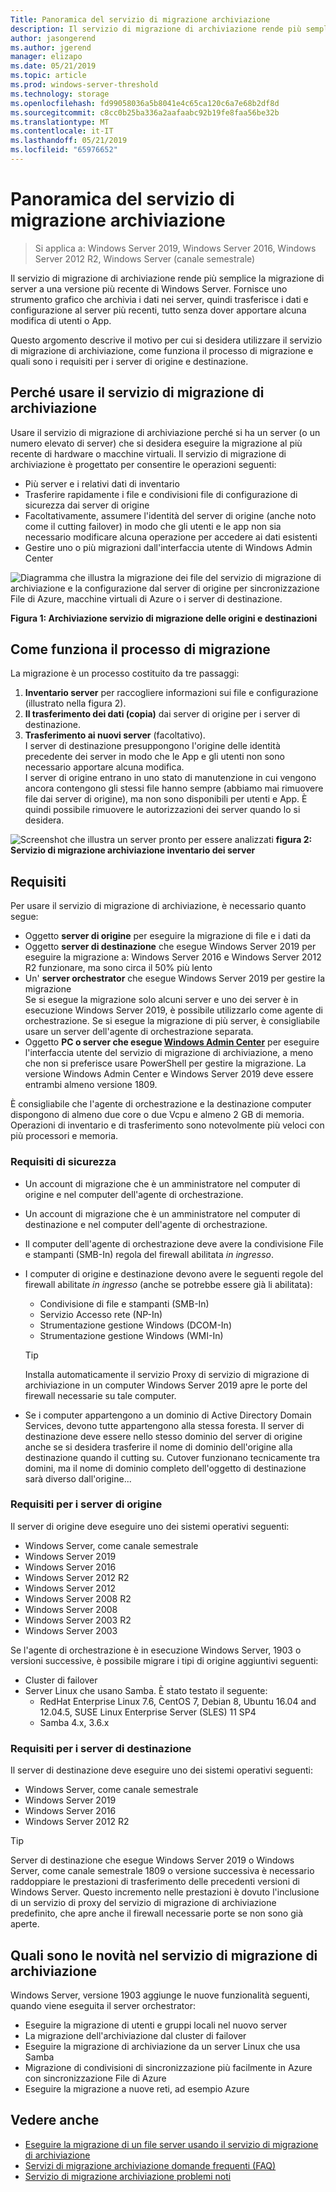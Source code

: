 ```yaml
---
Title: Panoramica del servizio di migrazione archiviazione
description: Il servizio di migrazione di archiviazione rende più semplice la migrazione di server a una versione più recente di Windows Server. Fornisce uno strumento grafico che archivia i dati nei server, quindi trasferisce i dati e configurazione al server più recenti, tutto senza dover apportare alcuna modifica di utenti o App.
author: jasongerend
ms.author: jgerend
manager: elizapo
ms.date: 05/21/2019
ms.topic: article
ms.prod: windows-server-threshold
ms.technology: storage
ms.openlocfilehash: fd99058036a5b8041e4c65ca120c6a7e68b2df8d
ms.sourcegitcommit: c8cc0b25ba336a2aafaabc92b19fe8faa56be32b
ms.translationtype: MT
ms.contentlocale: it-IT
ms.lasthandoff: 05/21/2019
ms.locfileid: "65976652"
---
```

# <a name="storage-migration-service-overview"></a>Panoramica del servizio di migrazione archiviazione

>Si applica a: Windows Server 2019, Windows Server 2016, Windows Server 2012 R2, Windows Server (canale semestrale)

Il servizio di migrazione di archiviazione rende più semplice la migrazione di server a una versione più recente di Windows Server. Fornisce uno strumento grafico che archivia i dati nei server, quindi trasferisce i dati e configurazione al server più recenti, tutto senza dover apportare alcuna modifica di utenti o App.

Questo argomento descrive il motivo per cui si desidera utilizzare il servizio di migrazione di archiviazione, come funziona il processo di migrazione e quali sono i requisiti per i server di origine e destinazione.

## <a name="why-use-storage-migration-service"></a>Perché usare il servizio di migrazione di archiviazione

Usare il servizio di migrazione di archiviazione perché si ha un server (o un numero elevato di server) che si desidera eseguire la migrazione al più recente di hardware o macchine virtuali. Il servizio di migrazione di archiviazione è progettato per consentire le operazioni seguenti:

- Più server e i relativi dati di inventario
- Trasferire rapidamente i file e condivisioni file di configurazione di sicurezza dai server di origine
- Facoltativamente, assumere l'identità del server di origine (anche noto come il cutting failover) in modo che gli utenti e le app non sia necessario modificare alcuna operazione per accedere ai dati esistenti
- Gestire uno o più migrazioni dall'interfaccia utente di Windows Admin Center

![Diagramma che illustra la migrazione dei file del servizio di migrazione di archiviazione e la configurazione dal server di origine per sincronizzazione File di Azure, macchine virtuali di Azure o i server di destinazione.](media\overview\storage-migration-service-diagram.png)

**Figura 1: Archiviazione servizio di migrazione delle origini e destinazioni**

## <a name="how-the-migration-process-works"></a>Come funziona il processo di migrazione

La migrazione è un processo costituito da tre passaggi:

1. **Inventario server** per raccogliere informazioni sui file e configurazione (illustrato nella figura 2).
2. **Il trasferimento dei dati (copia)** dai server di origine per i server di destinazione.
3. **Trasferimento ai nuovi server** (facoltativo).<br>I server di destinazione presuppongono l'origine delle identità precedente dei server in modo che le App e gli utenti non sono necessario apportare alcuna modifica. <br>I server di origine entrano in uno stato di manutenzione in cui vengono ancora contengono gli stessi file hanno sempre (abbiamo mai rimuovere file dai server di origine), ma non sono disponibili per utenti e App. È quindi possibile rimuovere le autorizzazioni dei server quando lo si desidera.

![Screenshot che illustra un server pronto per essere analizzati](media/migrate/inventory.png)
**figura 2: Servizio di migrazione archiviazione inventario dei server**

## <a name="requirements"></a>Requisiti

Per usare il servizio di migrazione di archiviazione, è necessario quanto segue:

- Oggetto **server di origine** per eseguire la migrazione di file e i dati da
- Oggetto **server di destinazione** che esegue Windows Server 2019 per eseguire la migrazione a: Windows Server 2016 e Windows Server 2012 R2 funzionare, ma sono circa il 50% più lento
- Un' **server orchestrator** che esegue Windows Server 2019 per gestire la migrazione  <br>Se si esegue la migrazione solo alcuni server e uno dei server è in esecuzione Windows Server 2019, è possibile utilizzarlo come agente di orchestrazione. Se si esegue la migrazione di più server, è consigliabile usare un server dell'agente di orchestrazione separata.
- Oggetto **PC o server che esegue [Windows Admin Center](../../manage/windows-admin-center/understand/windows-admin-center.md)**  per eseguire l'interfaccia utente del servizio di migrazione di archiviazione, a meno che non si preferisce usare PowerShell per gestire la migrazione. La versione Windows Admin Center e Windows Server 2019 deve essere entrambi almeno versione 1809.

È consigliabile che l'agente di orchestrazione e la destinazione computer dispongono di almeno due core o due Vcpu e almeno 2 GB di memoria. Operazioni di inventario e di trasferimento sono notevolmente più veloci con più processori e memoria.

### <a name="security-requirements"></a>Requisiti di sicurezza

- Un account di migrazione che è un amministratore nel computer di origine e nel computer dell'agente di orchestrazione.
- Un account di migrazione che è un amministratore nel computer di destinazione e nel computer dell'agente di orchestrazione.
- Il computer dell'agente di orchestrazione deve avere la condivisione File e stampanti (SMB-In) regola del firewall abilitata *in ingresso*.
- I computer di origine e destinazione devono avere le seguenti regole del firewall abilitate *in ingresso* (anche se potrebbe essere già li abilitata):
  - Condivisione di file e stampanti (SMB-In)
  - Servizio Accesso rete (NP-In)
  - Strumentazione gestione Windows (DCOM-In)
  - Strumentazione gestione Windows (WMI-In)
  
  > [!TIP]
  > Installa automaticamente il servizio Proxy di servizio di migrazione di archiviazione in un computer Windows Server 2019 apre le porte del firewall necessarie su tale computer.
- Se i computer appartengono a un dominio di Active Directory Domain Services, devono tutte appartengono alla stessa foresta. Il server di destinazione deve essere nello stesso dominio del server di origine anche se si desidera trasferire il nome di dominio dell'origine alla destinazione quando il cutting su. Cutover funzionano tecnicamente tra domini, ma il nome di dominio completo dell'oggetto di destinazione sarà diverso dall'origine...

### <a name="requirements-for-source-servers"></a>Requisiti per i server di origine

Il server di origine deve eseguire uno dei sistemi operativi seguenti:

- Windows Server, come canale semestrale
- Windows Server 2019
- Windows Server 2016
- Windows Server 2012 R2
- Windows Server 2012
- Windows Server 2008 R2
- Windows Server 2008
- Windows Server 2003 R2
- Windows Server 2003

Se l'agente di orchestrazione è in esecuzione Windows Server, 1903 o versioni successive, è possibile migrare i tipi di origine aggiuntivi seguenti:

- Cluster di failover
- Server Linux che usano Samba. È stato testato il seguente:
    - RedHat Enterprise Linux 7.6, CentOS 7, Debian 8, Ubuntu 16.04 and 12.04.5, SUSE Linux Enterprise Server (SLES) 11 SP4
    - Samba 4.x, 3.6.x

### <a name="requirements-for-destination-servers"></a>Requisiti per i server di destinazione

Il server di destinazione deve eseguire uno dei sistemi operativi seguenti:

- Windows Server, come canale semestrale
- Windows Server 2019
- Windows Server 2016
- Windows Server 2012 R2

> [!TIP]
> Server di destinazione che esegue Windows Server 2019 o Windows Server, come canale semestrale 1809 o versione successiva è necessario raddoppiare le prestazioni di trasferimento delle precedenti versioni di Windows Server. Questo incremento nelle prestazioni è dovuto l'inclusione di un servizio di proxy del servizio di migrazione di archiviazione predefinito, che apre anche il firewall necessarie porte se non sono già aperte.

## <a name="whats-new-in-storage-migration-service"></a>Quali sono le novità nel servizio di migrazione di archiviazione

Windows Server, versione 1903 aggiunge le nuove funzionalità seguenti, quando viene eseguita il server orchestrator:

- Eseguire la migrazione di utenti e gruppi locali nel nuovo server
- La migrazione dell'archiviazione dal cluster di failover
- Eseguire la migrazione di archiviazione da un server Linux che usa Samba
- Migrazione di condivisioni di sincronizzazione più facilmente in Azure con sincronizzazione File di Azure
- Eseguire la migrazione a nuove reti, ad esempio Azure

## <a name="see-also"></a>Vedere anche

- [Eseguire la migrazione di un file server usando il servizio di migrazione di archiviazione](migrate-data.md)
- [Servizi di migrazione archiviazione domande frequenti (FAQ)](faq.md)
- [Servizio di migrazione archiviazione problemi noti](known-issues.md)
